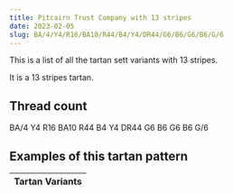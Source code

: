 ```yaml
---
title: Pitcairn Trust Company with 13 stripes
date: 2023-02-05
slug: BA/4/Y4/R16/BA10/R44/B4/Y4/DR44/G6/B6/G6/B6/G/6
---
```

This is a list of all the tartan sett variants with 13 stripes.

It is a 13 stripes tartan.


## Thread count
BA/4 Y4 R16 BA10 R44 B4 Y4 DR44 G6 B6 G6 B6 G/6

## Examples of this tartan pattern

| Tartan Variants |
|---------------|

